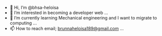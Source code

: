 - 👋 Hi, I’m @bhsa-heloisa
- 👀 I’m interested in becoming a developer web ...
- 🌱 I’m currently learning Mechanical engineering and I want to migrate to computing ...
- 📫 How to reach email; brunnaheloisa189@gmail.com ...

<!---
bhsa-heloisa/bhsa-heloisa is a ✨ special ✨ repository because its `README.md` (this file) appears on your GitHub profile.
You can click the Preview link to take a look at your changes.
--->
